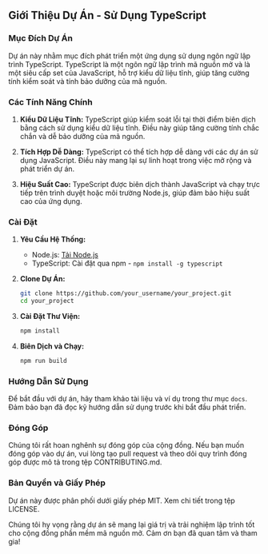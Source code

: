 ## Giới Thiệu Dự Án - Sử Dụng TypeScript

### Mục Đích Dự Án

Dự án này nhằm mục đích phát triển một ứng dụng sử dụng ngôn ngữ lập trình TypeScript. TypeScript là một ngôn ngữ lập trình mã nguồn mở và là một siêu cấp set của JavaScript, hỗ trợ kiểu dữ liệu tĩnh, giúp tăng cường tính kiểm soát và tính bảo dưỡng của mã nguồn.

### Các Tính Năng Chính

1. **Kiểu Dữ Liệu Tĩnh:** TypeScript giúp kiểm soát lỗi tại thời điểm biên dịch bằng cách sử dụng kiểu dữ liệu tĩnh. Điều này giúp tăng cường tính chắc chắn và dễ bảo dưỡng của mã nguồn.

2. **Tích Hợp Dễ Dàng:** TypeScript có thể tích hợp dễ dàng với các dự án sử dụng JavaScript. Điều này mang lại sự linh hoạt trong việc mở rộng và phát triển dự án.

3. **Hiệu Suất Cao:** TypeScript được biên dịch thành JavaScript và chạy trực tiếp trên trình duyệt hoặc môi trường Node.js, giúp đảm bảo hiệu suất cao của ứng dụng.

### Cài Đặt

1. **Yêu Cầu Hệ Thống:**
   - Node.js: [Tải Node.js](https://nodejs.org/)
   - TypeScript: Cài đặt qua npm - `npm install -g typescript`

2. **Clone Dự Án:**
   ```bash
   git clone https://github.com/your_username/your_project.git
   cd your_project
   ```

3. **Cài Đặt Thư Viện:**
   ```bash
   npm install
   ```

4. **Biên Dịch và Chạy:**
   ```bash
   npm run build
   ```

### Hướng Dẫn Sử Dụng

Để bắt đầu với dự án, hãy tham khảo tài liệu và ví dụ trong thư mục `docs`. Đảm bảo bạn đã đọc kỹ hướng dẫn sử dụng trước khi bắt đầu phát triển.

### Đóng Góp

Chúng tôi rất hoan nghênh sự đóng góp của cộng đồng. Nếu bạn muốn đóng góp vào dự án, vui lòng tạo pull request và theo dõi quy trình đóng góp được mô tả trong tệp CONTRIBUTING.md.

### Bản Quyền và Giấy Phép

Dự án này được phân phối dưới giấy phép MIT. Xem chi tiết trong tệp LICENSE.

Chúng tôi hy vọng rằng dự án sẽ mang lại giá trị và trải nghiệm lập trình tốt cho cộng đồng phần mềm mã nguồn mở. Cảm ơn bạn đã quan tâm và tham gia!